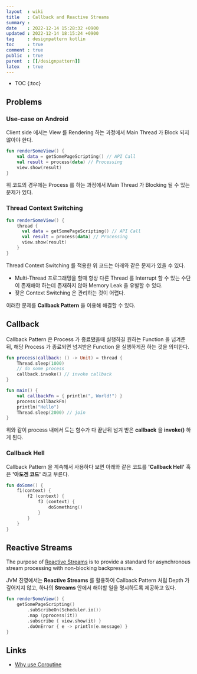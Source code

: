 ```yaml
---
layout  : wiki
title   : Callback and Reactive Streams
summary : 
date    : 2022-12-14 15:28:32 +0900
updated : 2022-12-14 18:15:24 +0900
tag     : designpattern kotlin
toc     : true
comment : true
public  : true
parent  : [[/designpattern]]
latex   : true
---
```

* TOC
{:toc}

## Problems

### Use-case on Android

Client side 에서는 View 를 Rendering 하는 과정에서 Main Thread 가 Block 되지 않아야 한다.

```kotlin
fun renderSomeView() {
    val data = getSomePageScripting() // API Call
    val result = process(data) // Processing
    view.show(result)
}
```

위 코드의 경우에는 Process 를 하는 과정에서 Main Thread 가 Blocking 될 수 있는 문제가 있다.

### Thread Context Switching

```kotlin
fun renderSomeView() {
    thread {
      val data = getSomePageScripting() // API Call
      val result = process(data) // Processing
      view.show(result)
    }
}
```

Thread Context Switching 를 적용한 위 코드는 아래와 같은 문제가 있을 수 있다.
- Multi-Thread 프로그래밍을 할때 항상 다른 Thread 를 Interrupt 할 수 있는 수단이 존재해야 하는데 존재하지 않아 Memory Leak 을 유발할 수 있다.
- 잦은 Context Switching 은 관리하는 것이 어렵다.

이러한 문제를 __Callback Pattern__ 을 이용해 해결할 수 있다.

## Callback

Callback Pattern 은 Process 가 종료됐을때 실행하길 원하는 Function 을 넘겨준 뒤, 해당 Process 가 종료되면 넘겨받은 Function 을 실행하게끔 하는 것을 의미한다.

```kotlin
fun process(callback: () -> Unit) = thread {
    Thread.sleep(1000)
    // do some process
    callback.invoke() // invoke callback
}

fun main() {
    val callbackFn = { println(", World!") }
    process(callbackFn)
    println("Hello")
    Thread.sleep(2000) // join
}
```

위와 같이 process 내에서 도는 함수가 다 끝난뒤 넘겨 받은 __callback__ 을 __invoke()__ 하게 된다.

### Callback Hell

Callback Pattern 을 계속해서 사용하다 보면 아래와 같은 코드를 __'Callback Hell'__ 혹은 __'아도겐 코드'__ 라고 부른다.

```kotlin
fun doSome() {
    f1(context) {
        f2 (context) {
            f3 (context) {
                doSomething()
            }
        }
    }
}
```

## Reactive Streams

The purpose of [Reactive Streams](https://github.com/reactive-streams/reactive-streams-jvm/blob/v1.0.4/README.md) is to provide a standard for asynchronous stream processing with non-blocking backpressure.

JVM 진영에서는 __Reactive Streams__ 를 활용하여 Callback Pattern 처럼 Depth 가 깊어지지 않고, 하나의 __Streams__ 안에서 해야할 일을 명시하도록 제공하고 있다.

```kotlin
fun renderSomeView() {
    getSomePageScripting()
        .subScribeOn(Scheduler.io())
        .map (pprocess(it))
        .subscribe { view.show(it) } 
        .doOnError { e -> println(e.message) }
}
```

## Links

- [Why use Coroutine](https://github.com/tmdgusya/kotlin-coroutine-series/blob/main/chapter/WHY_USE_COROUTINE.md)